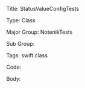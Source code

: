Title:  StatusValueConfigTests

Type:   Class

Major Group: NotenikTests

Sub Group:   

Tags:   swift.class

Code:



Body:


